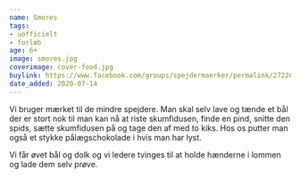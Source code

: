 ```yaml
---
name: Smores
tags:
- uofficielt
- forløb
age: 6+
image: smores.jpg
coverimage: cover-food.jpg
buylink: https://www.facebook.com/groups/spejdermaerker/permalink/2722841611281204/
date_added: 2020-07-14
---
```

Vi bruger mærket til de mindre spejdere. Man skal selv lave og tænde et bål der er stort nok til man kan nå at riste skumfidusen, finde en pind, snitte den spids, sætte skumfidusen på og tage den af med to kiks. Hos os putter man også et stykke pålægschokolade i hvis man har lyst. 

Vi får øvet bål og dolk og vi ledere tvinges til at holde hænderne i lommen og lade dem selv prøve.
